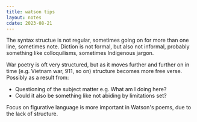 ```yaml
---
title: watson tips
layout: notes
cdate: 2023-08-21
---
```


The syntax structue is not regular, sometimes going on for more than one line, sometimes note. Diction is not formal, but also not informal, probably something like colloquilisms, sometimes Indigenous jargon. 

War poetry is oft very structured, but as it moves further and further on in time (e.g. Vietnam war, 911, so on) structure becomes more free verse. Possibly as a result from:
- Questioning of the subject matter e.g. What am I doing here?
- Could it also be something like not abiding by limitations set?

Focus on figurative language is more important in Watson's poems, due to the lack of structure.
